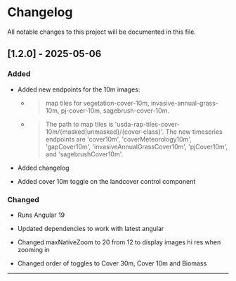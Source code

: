 # Changelog

All notable changes to this project will be documented in this file.

## [1.2.0] - 2025-05-06

### Added
- Added new endpoints for the 10m images:
  - > map tiles for vegetation-cover-10m, invasive-annual-grass-10m, pj-cover-10m, sagebrush-cover-10m. 

  - > The path to map tiles is 'usda-rap-tiles-cover-10m/{masked|unmasked}/{cover-class}'. The new timeseries endpoints are 'cover10m', 'coverMeteorology10m', 'gapCover10m', 'invasiveAnnualGrassCover10m', 'pjCover10m', and 'sagebrushCover10m'.

- Added changelog

- Added cover 10m toggle on the landcover control component

### Changed
- Runs Angular 19

- Updated dependencies to work with latest angular

- Changed maxNativeZoom to 20 from 12 to display images hi res when zooming in

- Changed order of toggles to Cover 30m, Cover 10m and Biomass


---